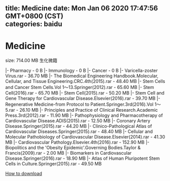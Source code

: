
title: Medicine
date: Mon Jan 06 2020 17:47:56 GMT+0800 (CST)    
categories: baidu
---

# Medicine
size: 714.00 MB
 生化微籍
 
|- Pharmacy - 0 B
|- Immunology - 0 B
|- Cancer - 0 B
|- Varicella-zoster Virus.rar - 36.70 MB
|- The Biomedical Engineering Handbook.Molecular, Cellular, and Tissue Engineering.CRC.4th(2015).rar - 48.40 MB
|- Stem Cells and Cancer Stem Cells.Vol 1～13.Springer(2012).rar - 65.60 MB
|- Stem Cell(2016).rar - 65.70 MB
|- Stem Cell(2015).rar - 50.20 MB
|- Stem Cell and Gene Therapy for Cardiovascular Disease.Elsevier(2016).rar - 39.70 MB
|- Regenerative Medicine-from Protocol to Patient.Springer.3rd(2016).Vol 1～5.rar - 26.10 MB
|- Principles and Practice of Clinical Research.Academic Press.3rd(2012).rar - 11.90 MB
|- Pathophysiology and Pharmacotherapy of Cardiovascular Disease.ADIS(2015).rar - 12.50 MB
|- Coronary Artery Disease.Springer(2015).rar - 44.20 MB
|- Clinico-Pathological Atlas of Cardiovascular Diseases.Springer(2015).rar - 48.40 MB
|- Cellular and Molecular Pathobiology of Cardiovascular Disease.Elsevier(2014).rar - 41.30 MB
|- Cardiovascular Pathology.Elsevier.4th(2016).rar - 152.90 MB
|- Biopolitics and the 'Obesity Epidemic'.Governing Bodies.Taylor & Francis(2009).rar - 2.00 MB
|- Biomarkers in Cardiovascular Disease.Springer(2016).rar - 18.90 MB
|- Atlas of Human Pluripotent Stem Cells in Culture.Springer(2015).rar - 49.50 MB

[How to download](https://bpcam.bemobtrk.com/go/2ceec3aa-1ca2-46d6-b9ff-aaa5c184517c?jno=1513)